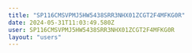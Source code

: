 ```yaml
---
title: "SP116CMSVPMJ5HW5438SRR3NHX01ZCGT2F4MFKG0R"
date: 2024-05-31T11:03:49.580Z
user: SP116CMSVPMJ5HW5438SRR3NHX01ZCGT2F4MFKG0R
layout: "users"
---
```

    